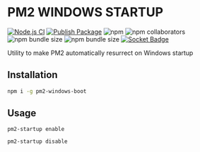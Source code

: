 # PM2 WINDOWS STARTUP 

[![Node.js CI](https://github.com/Zaid-maker/pm2-windows-boot/actions/workflows/node.js.yml/badge.svg)](https://github.com/Zaid-maker/pm2-windows-boot/actions/workflows/node.js.yml) [![Publish Package](https://github.com/Zaid-maker/pm2-windows-boot/actions/workflows/publish.yml/badge.svg)](https://github.com/Zaid-maker/pm2-windows-boot/actions/workflows/publish.yml) ![npm](https://img.shields.io/npm/dm/pm2-windows-boot) ![npm collaborators](https://img.shields.io/npm/collaborators/pm2-windows-boot) ![npm bundle size](https://img.shields.io/bundlephobia/min/pm2-windows-boot) ![npm bundle size](https://img.shields.io/bundlephobia/minzip/pm2-windows-boot) [![Socket Badge](https://socket.dev/api/badge/npm/package/pm2-windows-boot)](https://socket.dev/npm/package/pm2-windows-boot)

Utility to make PM2 automatically resurrect on Windows startup

## Installation

```bash
npm i -g pm2-windows-boot
```

## Usage

```
pm2-startup enable
```

```
pm2-startup disable
```

